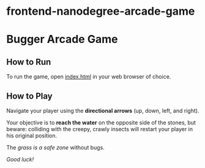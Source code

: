 frontend-nanodegree-arcade-game
===============================
# Bugger Arcade Game

## How to Run

To run the game, open [index.html](index.html) in your web browser of choice.

## How to Play

Navigate your player using the **directional arrows** (up, down, left, and right).

Your objective is to **reach the water** on the opposite side of the stones, but
beware: colliding with the creepy, crawly insects will restart your player in
his original position.

The *grass is a safe zone* without bugs.

*Good luck!*
